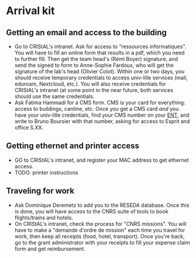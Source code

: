 # Arrival kit

## Getting an email and access to the building
* Go to CRIStAL's intranet. Ask for access to "ressources informatiques". You will have to fill an online form that results in a pdf, which you need to further fill. Then get the team head's (Rémi Boyer) signature, and send the signed to form to Anne-Sophie Fardoux, who will get the signature of the lab's head (Olivier Colot). Within one or two days, you should receive temporary credentials to access univ-lille services (mail, eduroam, Nextcloud, etc.). You will also receive credentials for CRIStAL's intranet (at some point in the near future, both services should use the same credentials.
* Ask Fatima Hammadi for a CMS form. CMS is your card for everything: access to buildings, cantine, etc. Once you get a CMS card *and* you have your univ-lille credentials, find your CMS number on your [ENT](ent.univ-lille.fr), and write to Bruno Boursier with that number, asking for access to Esprit and office S.XX.

## Getting ethernet and printer access
* GO to CRIStAL's intranet, and register your MAC address to get ethernet access.
* TODO: printer instructions

## Traveling for work
* Ask Dominique Deremetz to add you to the RESEDA database. Once this is done, you will have access to the CNRS suite of tools to book flights/trains and hotels.
* On CRIStAL's intranet, check the process for "CNRS missions". You will have to make a "demande d'ordre de mission" each time you travel for work, then keep all receipts (food, hotel, transport). Once you're back, go to the grant administrator with your receipts to fill your expense claim form and get reimbursement.
